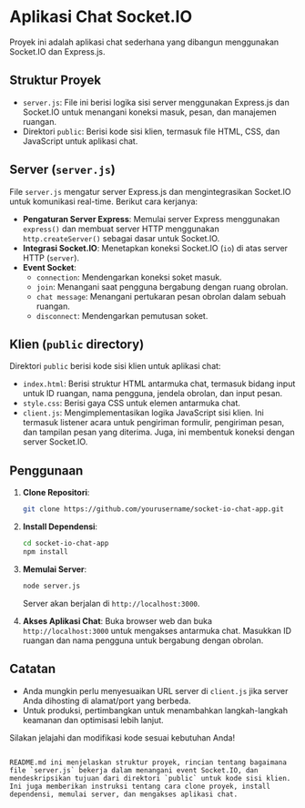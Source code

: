 # Aplikasi Chat Socket.IO

Proyek ini adalah aplikasi chat sederhana yang dibangun menggunakan Socket.IO dan Express.js.

## Struktur Proyek

- `server.js`: File ini berisi logika sisi server menggunakan Express.js dan Socket.IO untuk menangani koneksi masuk, pesan, dan manajemen ruangan.
- Direktori `public`: Berisi kode sisi klien, termasuk file HTML, CSS, dan JavaScript untuk aplikasi chat.

## Server (`server.js`)

File `server.js` mengatur server Express.js dan mengintegrasikan Socket.IO untuk komunikasi real-time. Berikut cara kerjanya:

- **Pengaturan Server Express**: Memulai server Express menggunakan `express()` dan membuat server HTTP menggunakan `http.createServer()` sebagai dasar untuk Socket.IO.
- **Integrasi Socket.IO**: Menetapkan koneksi Socket.IO (`io`) di atas server HTTP (`server`).
- **Event Socket**:
  - `connection`: Mendengarkan koneksi soket masuk.
  - `join`: Menangani saat pengguna bergabung dengan ruang obrolan.
  - `chat message`: Menangani pertukaran pesan obrolan dalam sebuah ruangan.
  - `disconnect`: Mendengarkan pemutusan soket.

## Klien (`public` directory)

Direktori `public` berisi kode sisi klien untuk aplikasi chat:

- `index.html`: Berisi struktur HTML antarmuka chat, termasuk bidang input untuk ID ruangan, nama pengguna, jendela obrolan, dan input pesan.
- `style.css`: Berisi gaya CSS untuk elemen antarmuka chat.
- `client.js`: Mengimplementasikan logika JavaScript sisi klien. Ini termasuk listener acara untuk pengiriman formulir, pengiriman pesan, dan tampilan pesan yang diterima. Juga, ini membentuk koneksi dengan server Socket.IO.

## Penggunaan

1. **Clone Repositori**:

   ```bash
   git clone https://github.com/yourusername/socket-io-chat-app.git
   ```

2. **Install Dependensi**:

   ```bash
   cd socket-io-chat-app
   npm install
   ```

3. **Memulai Server**:

   ```bash
   node server.js
   ```

   Server akan berjalan di `http://localhost:3000`.

4. **Akses Aplikasi Chat**:
   Buka browser web dan buka `http://localhost:3000` untuk mengakses antarmuka chat. Masukkan ID ruangan dan nama pengguna untuk bergabung dengan obrolan.

## Catatan

- Anda mungkin perlu menyesuaikan URL server di `client.js` jika server Anda dihosting di alamat/port yang berbeda.
- Untuk produksi, pertimbangkan untuk menambahkan langkah-langkah keamanan dan optimisasi lebih lanjut.

Silakan jelajahi dan modifikasi kode sesuai kebutuhan Anda!

```

README.md ini menjelaskan struktur proyek, rincian tentang bagaimana file `server.js` bekerja dalam menangani event Socket.IO, dan mendeskripsikan tujuan dari direktori `public` untuk kode sisi klien. Ini juga memberikan instruksi tentang cara clone proyek, install dependensi, memulai server, dan mengakses aplikasi chat.
```
